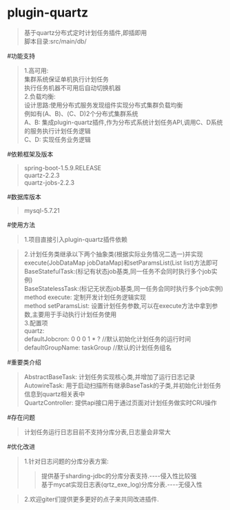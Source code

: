 # plugin-quartz  
> 基于quartz分布式定时计划任务插件,即插即用  
> 脚本目录:src/main/db/  

#功能支持  
> 1.高可用:  
  集群系统保证单机执行计划任务  
  执行任务机器不可用后自动切换机器  
> 2.负载均衡:  
  设计思路:使用分布式服务发现组件实现分布式集群负载均衡  
  例如有(A、B)、(C、D)2个分布式集群系统  
  A、B: 集成plugin-quartz插件,作为分布式系统计划任务API,调用C、D系统的服务执行计划任务逻辑  
  C、D: 实现任务业务逻辑  


#依赖框架及版本  
> spring-boot-1.5.9.RELEASE  
> quartz-2.2.3  
> quartz-jobs-2.2.3  

#数据库版本  
> mysql-5.7.21  

#使用方法  
> 1.项目直接引入plugin-quartz插件依赖  

> 2.计划任务类继承以下两个抽象类(根据实际业务情况二选一)并实现execute(JobDataMap jobDataMap)和setParamsList(List<String> list)方法即可  
  BaseStatefulTask:(标记有状态job基类,同一任务不会同时执行多个job实例)  
  BaseStatelessTask:(标记无状态job基类,同一任务会同时执行多个job实例)  
  method execute: 定制开发计划任务逻辑实现  
  method setParamsList: 设置计划任务参数,可以在execute方法中拿到参数,主要用于手动执行计划任务使用  
> 3.配置项  
  quartz:  
    defaultJobcron: 0 0 0 1 * ?     //默认初始化计划任务的运行时间  
    defaultGroupName: taskGroup     //默认的计划任务组名  
  
#重要类介绍  
> AbstractBaseTask: 计划任务实现核心类,并增加了运行日志记录  
> AutowireTask: 用于启动扫描所有继承BaseTask的子类,并初始化计划任务信息到quartz相关表中  
> QuartzController: 提供api接口用于通过页面对计划任务做实时CRU操作  
 
 #存在问题  
> 计划任务运行日志目前不支持分库分表,日志量会非常大  
 
 #优化改进  
> 1.针对日志问题的分库分表方案:  
>>  提供基于sharding-jdbc的分库分表支持.----侵入性比较强  
>> 基于mycat实现日志表(qrtz_exe_log)分库分表.----无侵入性  
  
> 2.欢迎giter们提供更多更好的点子来共同改进插件.  
 
 

